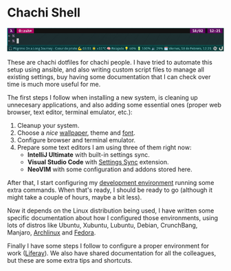 # Chachi Shell

![Terminal screenshot](https://raw.githubusercontent.com/p2kmgcl/chachi-shell/master/preview.png)

These are chachi dotfiles for chachi people. I have tried to automate this setup
using ansible, and also writing custom script files to manage all existing
settings, buy having some documentation that I can check over time is much more
useful for me.

The first steps I follow when installing a new system, is cleaning up unnecesary
applications, and also adding some essential ones (proper web browser, text
editor, terminal emulator, etc.):

1. Cleanup your system.
1. Choose a _nice_
   [wallpaper](https://www.smashingmagazine.com/category/wallpapers), theme and
   [font](/docs/fonts.md).
1. Configure browser and terminal emulator.
1. Prepare some text editors I am using three of them right now:
   - **IntelliJ Ultimate** with built-in settings sync.
   - **Visual Studio Code** with
     [Settings Sync](https://marketplace.visualstudio.com/items?itemName=Shan.code-settings-sync)
     extension.
   - **NeoVIM** with some configuration and addons stored here.

After that, I start configuring my
[development environment](/docs/development-environment.md) running some extra
commands. When that's ready, I should be ready to go (although it might take a
couple of hours, maybe a bit less).

Now it depends on the Linux distribution being used, I have written some
specific documentation about how I configured those environments, using lots of
distros like Ubuntu, Xubuntu, Lubuntu, Debian, CrunchBang, Manjaro,
[Archlinux](/docs/archlinux.md) and [Fedora](/docs/fedora.md).

Finally I have some steps I follow to configure a proper environment for work
([Liferay](/docs/liferay.md)). We also have shared documentation for all the
colleagues, but these are some extra tips and shortcuts.

